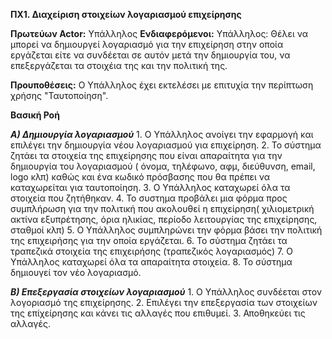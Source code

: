 **ΠΧ1. Διαχείριση στοιχείων λογαριασμού επιχείρησης**

**Πρωτεύων Actor:** Υπάλληλος
**Ενδιαφερόμενοι:**
Υπάλληλος: Θέλει να μπορεί να δημιουργεί λογαριασμό για την επιχείρηση στην οποία εργάζεται είτε να συνδέεται σε αυτόν μετά την δημιουργία του, να επεξεργάζεται τα στοιχέια της και την πολιτική της.

**Προυποθέσεις:** Ο Υπάλληλος έχει εκτελέσει με επιτυχία την περίπτωση χρήσης "Ταυτοποίηση".

__**Βασική Ροή**__

***Α) Δημιουργία λογαριασμού***
	1. Ο Υπάλληλος ανοίγει την εφαρμογή και επιλέγει την δημιουργία νέου λογαριασμού για επιχείρηση.
	2. Το σύστημα ζητάει τα στοιχεία της επιχείρησης που είναι απαραίτητα για την δημιουργία του λογαριασμού ( όνομα, τηλέφωνο, αφμ, διεύθυνση, email, logo κλπ) καθώς και ένα κωδικό πρόσβασης που θα πρέπει να καταχωρείται για ταυτοποίηση.
	3. Ο Υπάλληλος καταχωρεί όλα τα στοιχεία που ζητήθηκαν.
	4. Το συστημα προβάλει μια φόρμα προς συμπλήρωση για την πολιτική που ακολουθεί η επιχείρηση( χιλιομετρική ακτίνα εξυπρέτησης, όρια ηλικίας, περίοδο λειτουργίας της επιχείρησης, σταθμοί κλπ)
	5. Ο Υπάλληλος συμπληρώνει την φόρμα βάσει την πολιτική της επιχειρήσης για την οποία εργάζεται.
	6. Το σύστημα ζητάει τα τραπεζικά στοιχεία της επιχειρήσης (τραπεζικός λογαριασμός)
	7. Ο Υπάλληλος καταχωρεί όλα τα απαραίτητα στοιχεία.
	8. Το σύστημα δημιουγεί τον νέο λογαριασμό.

***Β) Επεξεργασία στοιχείων λογαριασμού***
	1. Ο Υπάλληλος συνδέεται στον λογοριασμό της επιχείρησης.
	2. Επιλέγει την επεξεργασία των στοιχείων της επίχείρησης και κάνει τις αλλαγές που επιθυμεί.
	3. Αποθηκεύει τις αλλαγές.
